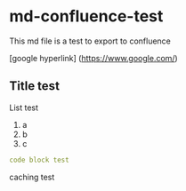 <!-- Space: LL -->
<!-- Title: md-confluence-test -->

# md-confluence-test

This md file is a test to export to confluence

[google hyperlink] (https://www.google.com/)


## Title test

List test
1. a
2. b
3. c


```yml
code block test
```
caching test